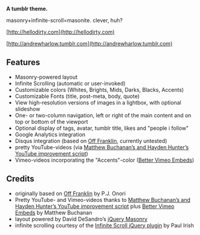 **A tumblr theme.**

masonry+infinite-scroll=masonite. clever, huh?

[http://hellodirty.com](http://hellodirty.com)

[http://andrewharlow.tumblr.com](http://andrewharlow.tumblr.com)

Features
--------

*  Masonry-powered layout
*  Infinite Scrolling (automatic or user-invoked)
*  Customizable colors (Whites, Brights, Mids, Darks, Blacks, Accents)
*  Customizable Fonts (title, post-meta, body, quote)
*  View high-resolution versions of images in a lightbox, with optional slideshow
*  One- or two-column navigation, left or right of the main content and on top or bottom of the viewport
*  Optional display of tags, avatar, tumblr title, likes and "people i follow"
*  Google Analytics integration
*  Disqus integration (based on [Off Franklin](http://somerandomdude.com/projects/off-franklin-tumblr-theme/), currently untested)
*  pretty YouTube-videos (via [Matthew Buchanan’s and Hayden Hunter’s YouTube improvement script](http://matthewbuchanan.name/post/451892574/widescreen-youtube-embeds))
*  Vimeo-videos incorporating the "Accents"-color ([Better Vimeo Embeds](http://mattbu.ch/tumblr/vimeo-embeds/))

Credits
-------

*  originally based on [Off Franklin](http://somerandomdude.com/projects/off-franklin-tumblr-theme/) by P.J. Onori
*  Pretty YouTube- and Vimeo-videos thanks to [Matthew Buchanan’s and Hayden Hunter’s YouTube improvement script](http://matthewbuchanan.name/post/451892574/widescreen-youtube-embeds) plus [Better Vimeo Embeds](http://mattbu.ch/tumblr/vimeo-embeds/) by Matthew Buchanan
*  layout powered by David DeSandro’s [jQuery Masonry](http://desandro.com/resources/jquery-masonry/) 
*  infinite scrolling courtesy of the [Infinite Scroll jQuery plugin](http://www.infinite-scroll.com) by Paul Irish